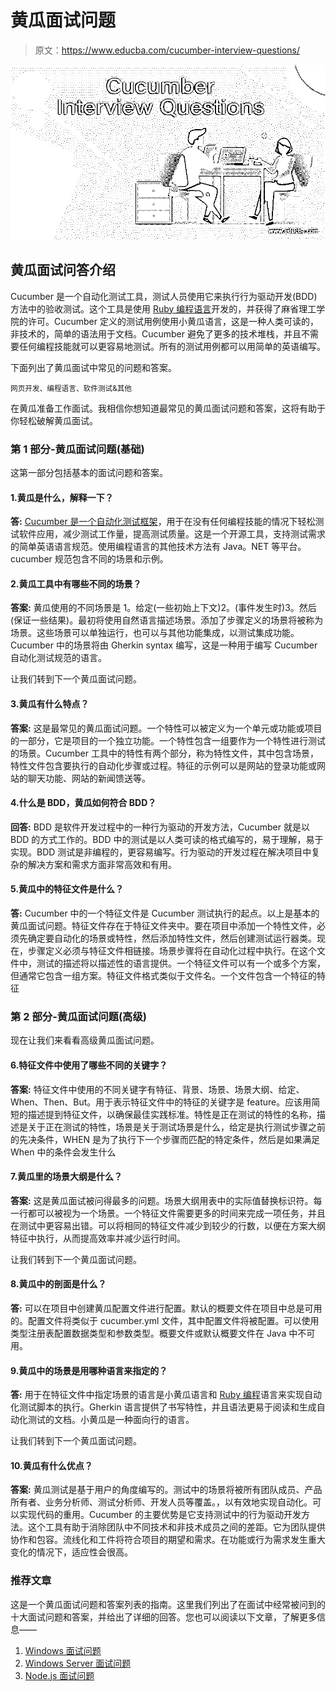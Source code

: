 # 黄瓜面试问题

> 原文：<https://www.educba.com/cucumber-interview-questions/>

![Cucumber Interview Questions](img/512405e172a59d99691dd78f15157b11.png)



## 黄瓜面试问答介绍

Cucumber 是一个自动化测试工具，测试人员使用它来执行行为驱动开发(BDD)方法中的验收测试。这个工具是使用 [Ruby 编程语言](https://www.educba.com/ruby-programming-practice/)开发的，并获得了麻省理工学院的许可。Cucumber 定义的测试用例使用小黄瓜语言，这是一种人类可读的，非技术的，简单的语法用于文档。Cucumber 避免了更多的技术堆栈，并且不需要任何编程技能就可以更容易地测试。所有的测试用例都可以用简单的英语编写。

下面列出了黄瓜面试中常见的问题和答案。

<small>网页开发、编程语言、软件测试&其他</small>

在黄瓜准备工作面试。我相信你想知道最常见的黄瓜面试问题和答案，这将有助于你轻松破解黄瓜面试。

### 第 1 部分-黄瓜面试问题(基础)

这第一部分包括基本的面试问题和答案。

#### 1.黄瓜是什么，解释一下？

**答:**
[Cucumber 是一个自动化测试框架](https://www.educba.com/what-is-cucumber/)，用于在没有任何编程技能的情况下轻松测试软件应用，减少测试工作量，提高测试质量。这是一个开源工具，支持测试需求的简单英语语言规范。使用编程语言的其他技术方法有 Java。NET 等平台。cucumber 规范包含不同的场景和示例。

#### 2.黄瓜工具中有哪些不同的场景？

**答案:**
黄瓜使用的不同场景是 1。给定(一些初始上下文)2。(事件发生时)3。然后(保证一些结果)。最初将使用自然语言描述场景。添加了步骤定义的场景将被称为场景。这些场景可以单独运行，也可以与其他功能集成，以测试集成功能。Cucumber 中的场景将由 Gherkin syntax 编写，这是一种用于编写 Cucumber 自动化测试规范的语言。

让我们转到下一个黄瓜面试问题。

#### 3.黄瓜有什么特点？

**答案:**
这是最常见的黄瓜面试问题。一个特性可以被定义为一个单元或功能或项目的一部分，它是项目的一个独立功能。一个特性包含一组要作为一个特性进行测试的场景。Cucumber 工具中的特性有两个部分，称为特性文件，其中包含场景，特性文件包含要执行的自动化步骤或过程。特征的示例可以是网站的登录功能或网站的聊天功能、网站的新闻馈送等。

#### 4.什么是 BDD，黄瓜如何符合 BDD？

**回答:**
BDD 是软件开发过程中的一种行为驱动的开发方法，Cucumber 就是以 BDD 的方式工作的。BDD 中的测试是以人类可读的格式编写的，易于理解，易于实现。BDD 测试是非编程的，更容易编写。行为驱动的开发过程在解决项目中复杂的解决方案和需求方面非常高效和有用。

#### 5.黄瓜中的特征文件是什么？

**答:**
Cucumber 中的一个特征文件是 Cucumber 测试执行的起点。以上是基本的黄瓜面试问题。特征文件存在于特征文件夹中。要在项目中添加一个特性文件，必须先确定要自动化的场景或特性，然后添加特性文件，然后创建测试运行器类。现在，步骤定义必须与特征文件相链接。场景步骤将在自动化过程中执行。在这个文件中，测试的描述将以描述性的语言提供。一个特征文件可以有一个或多个方案，但通常它包含一组方案。特征文件格式类似于文件名。一个文件包含一个特征的特征

### 第 2 部分-黄瓜面试问题(高级)

现在让我们来看看高级黄瓜面试问题。

#### 6.特征文件中使用了哪些不同的关键字？

**答案:**
特征文件中使用的不同关键字有特征、背景、场景、场景大纲、给定、When、Then、But。用于表示特征文件中的特征的关键字是 feature。应该用简短的描述提到特征文件，以确保最佳实践标准。特性是正在测试的特性的名称，描述是关于正在测试的特性，场景是关于测试场景是什么，给定是执行测试步骤之前的先决条件，WHEN 是为了执行下一个步骤而匹配的特定条件，然后是如果满足 When 中的条件会发生什么

#### 7.黄瓜里的场景大纲是什么？

**答案:**
这是黄瓜面试被问得最多的问题。场景大纲用表中的实际值替换标识符。每一行都可以被视为一个场景。一个特征文件需要更多的时间来完成一项任务，并且在测试中更容易出错。可以将相同的特征文件减少到较少的行数，以便在方案大纲特征中执行，从而提高效率并减少运行时间。

让我们转到下一个黄瓜面试问题。

#### 8.黄瓜中的剖面是什么？

**答:**
可以在项目中创建黄瓜配置文件进行配置。默认的概要文件在项目中总是可用的。配置文件将类似于 cucumber.yml 文件，其中配置文件将被配置。可以使用类型注册表配置数据类型和参数类型。概要文件或默认概要文件在 Java 中不可用。

#### 9.黄瓜中的场景是用哪种语言来指定的？

**答:**
用于在特征文件中指定场景的语言是小黄瓜语言和 [Ruby 编程](https://www.educba.com/uses-of-ruby/)语言来实现自动化测试脚本的执行。Gherkin 语言提供了书写特性，并且语法更易于阅读和生成自动化测试的文档。小黄瓜是一种面向行的语言。

让我们转到下一个黄瓜面试问题。

#### 10.黄瓜有什么优点？

**答案:**
黄瓜测试是基于用户的角度编写的。测试中的场景将被所有团队成员、产品所有者、业务分析师、测试分析师、开发人员等覆盖。，以有效地实现自动化。可以实现代码的重用。Cucumber 的主要优势是它支持测试中的行为驱动开发方法。这个工具有助于消除团队中不同技术和非技术成员之间的差距。它为团队提供协作和包容。流线化和工件将符合项目的期望和需求。在功能或行为需求发生重大变化的情况下，适应性会很高。

### 推荐文章

这是一个黄瓜面试问题和答案列表的指南。这里我们列出了在面试中经常被问到的十大面试问题和答案，并给出了详细的回答。您也可以阅读以下文章，了解更多信息——

1.  [Windows 面试问题](https://www.educba.com/windows-interview-questions/)
2.  [Windows Server 面试问题](https://www.educba.com/windows-server-interview-questions/)
3.  [Node.js 面试问题](https://www.educba.com/node-js-interview-questions-and-answers/)





